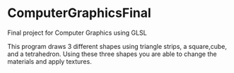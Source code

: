 # ComputerGraphicsFinal
Final project for Computer Graphics using GLSL

This program draws 3 different shapes using triangle strips, a square,cube, and a tetrahedron.
Using these three shapes you are able to change the materials and apply textures.

